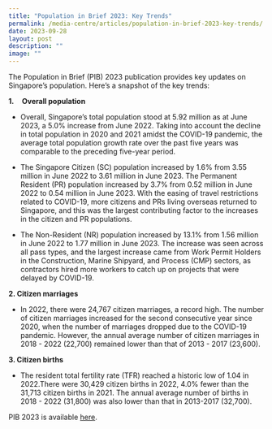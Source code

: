 ```yaml
---
title: "Population in Brief 2023: Key Trends"
permalink: /media-centre/articles/population-in-brief-2023-key-trends/
date: 2023-09-28
layout: post
description: ""
image: ""
---
```

The Population in Brief (PIB) 2023 publication provides key updates on Singapore’s population. Here’s a snapshot of the key trends:

**1.**    **Overall population**

*  Overall, Singapore’s total population stood at 5.92 million as at June 2023, a 5.0% increase from June 2022. Taking into account the decline in total population in 2020 and 2021 amidst the COVID-19 pandemic, the average total population growth rate over the past five years was comparable to the preceding five-year period.

* The Singapore Citizen (SC) population increased by 1.6% from 3.55 million in June 2022 to 3.61 million in June 2023. The Permanent Resident (PR) population increased by 3.7% from 0.52 million in June 2022 to 0.54 million in June 2023. With the easing of travel restrictions related to COVID-19, more citizens and PRs living overseas returned to Singapore, and this was the largest contributing factor to the increases in the citizen and PR populations. 

* The Non-Resident (NR) population increased by 13.1% from 1.56 million in June 2022 to 1.77 million in June 2023. The increase was seen across all pass types, and the largest increase came from Work Permit Holders in the Construction, Marine Shipyard, and Process (CMP) sectors, as contractors hired more workers to catch up on projects that were delayed by COVID-19.

**2\. Citizen marriages**

*  In 2022, there were 24,767 citizen marriages, a record high. The number of citizen marriages increased for the second consecutive year since 2020, when the number of marriages dropped due to the COVID-19 pandemic. However, the annual average number of citizen marriages in 2018 - 2022 (22,700) remained lower than that of 2013 - 2017 (23,600).

**3\. Citizen births**

* The resident total fertility rate (TFR) reached a historic low of 1.04 in 2022.There were 30,429 citizen births in 2022, 4.0% fewer than the 31,713 citizen births in 2021. The annual average number of births in 2018 - 2022 (31,800) was also lower than that in 2013-2017 (32,700).

PIB 2023 is available [here](https://www.population.gov.sg/files/media-centre/publications/Population-in-brief-2023.pdf).